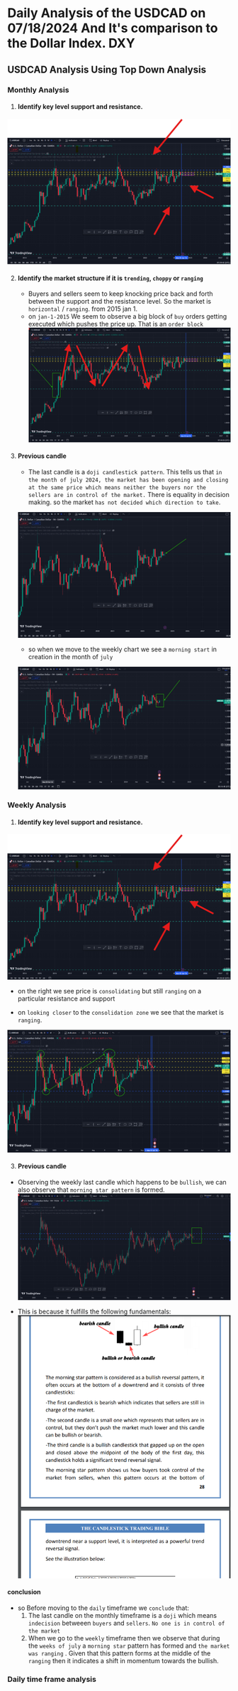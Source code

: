 # Daily Analysis of the USDCAD  on 07/18/2024 And It's comparison to the Dollar Index. DXY

## USDCAD Analysis Using Top Down Analysis

### Monthly Analysis
1) #### Identify key level support and resistance.
![key-level-support-and-resistance](./Assets/monthly-analysis-key-level-support-and-resistance.png)

2) #### Identify the market structure if it is `trending`, `choppy` or `ranging`
    - Buyers and sellers seem to keep knocking price back and forth between the support and the resistance level. So the market is `horizontal` / `ranging`. from 2015 jan 1. 
    - on `jan-1-2015` We seem to observe a big block of `buy` orders getting executed which pushes the price up. That is an `order block`
    ![usd-cad-ranging](./Assets/usd-cad-ranging.png)

3) #### Previous candle

    - The last candle is a `doji candlestick pattern`. This tells us that `in the month of july 2024, the market has been opening and closing at the same price which means neither the buyers nor the sellers are in control of the market.` There is equality in decision making. so the market `has not decided which direction to take`.

    ![last-candle](./Assets/usd-cad-last-candle.png)

    - so when we move to the weekly chart we see a `morning start` in creation in the month of `july`

    ![usd-cad](./Assets/usd-cad-july-swing-point.png)

### Weekly Analysis
1) #### Identify key level support and resistance.
![key-support-and-resistance-levels](./Assets/monthly-analysis-key-level-support-and-resistance.png)

- on the right we see price is `consolidating` but still `ranging` on a particular resistance and support

- on `looking closer` to the `consolidation zone` we see that the market is `ranging`.



![key-support-and-resistance-consolidation](./Assets/usd-cad-weekly-ranging-market.png)

3) #### Previous candle

- Observing the weekly last candle which happens to be `bullish`, we can also observe that `morning star pattern` is formed. 
![usd-cad-last-candle-weekly](./Assets/usd-cad-last-candle-weekly.png)

- This is because it fulfills the following fundamentals:
    ![morning-star-pattern](./Assets/morning-star-bullish%20reversal%20pattern.png)

#### conclusion

- so Before moving to the `daily` timeframe we `conclude` that:
    1) The last candle on the monthly timeframe is a `doji` which means `indecision` betweeen `buyers` and `sellers`. `No one is in control of the market`
    2) When we go to the `weekly` timeframe then we observe that during the `weeks of july` a `morning star` pattern has formed and `the market was ranging` . Given that this pattern forms at the middle of the `ranging` then it indicates a shift in momentum towards the bullish.

### Daily time frame analysis




